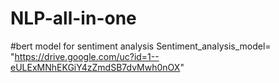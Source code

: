 # NLP-all-in-one

#bert model for sentiment analysis
Sentiment_analysis_model= "https://drive.google.com/uc?id=1--eULExMNhEKGiY4zZmdSB7dvMwh0nOX"
